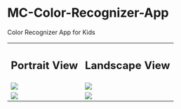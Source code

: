 # MC-Color-Recognizer-App
Color Recognizer App for Kids


<table> 
  <tr>
    <td> <h2>Portrait View</h2> </td>
    <td> <h2>Landscape View</h2> </td>
  </tr>
  <tr>
    <td>
      <img src="https://user-images.githubusercontent.com/79749919/169634472-47e1ac41-4fc4-4b98-809c-67570e49eb4a.png">
    </td>
    <td>
      <img src="https://user-images.githubusercontent.com/79749919/169634485-054a2ff4-5b65-400c-8364-aaad55a10619.png">
    </td>
  </tr>
  <tr>
    <td>
      <img src="https://user-images.githubusercontent.com/79749919/169634500-bb0ceae8-d424-44f7-a02a-d4d1808a32be.png">
    </td>
    <td>
      <img src="https://user-images.githubusercontent.com/79749919/169634516-3304418b-0d2c-457a-afca-c79b36b8f1ab.png">
    </td>
  </tr>
</table>


